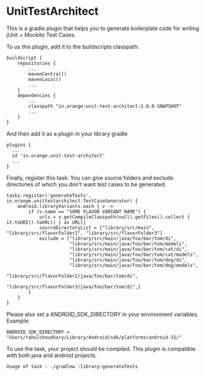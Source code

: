 # UnitTestArchitect
This is a gradle plugin that helps you to generate boilerplate code for writing jUnit + Mockito Test Cases. 


To us this plugin, add it to the buildscripts classpath:

```
buildscript {
    repositories {
        ...
        mavenCentral()
        mavenLocal()
        ...
    }
    dependencies {
        ...
        classpath "in.orange:unit-test-architect:1.0.0-SNAPSHOT"
        ...
    }
}
```

And then add it as a plugin in your library gradle

```
plugins {
  ...
  id 'in.orange.unit-test-architect'
  ...
}
```

Finally, register this task:
You can give source folders and exclude directories of which you don't want test cases to be generated.

```
tasks.register('generateTests', in.orange.unittestarchitect.TestCaseGenerator) {
    android.libraryVariants.each { v ->
        if (v.name == "SOME FLAVOR VARIANT NAME") {
            urls = v.getCompileClasspath(null).getFiles().collect { it.toURI().toURL() } as URL[]
            sourceDirectoryList = ["library/src/main", "library/src/flavorFolder2", "library/src/flavorFolder3"]
            exclude = ["library/src/main/java/foo/bar/tom/di",
                       "library/src/main/java/foo/bar/tom/models",
                       "library/src/main/java/foo/bar/tom/cat/di",
                       "library/src/main/java/foo/bar/tom/cat/models",
                       "library/src/main/java/foo/bar/tom/dog/di",
                       "library/src/main/java/foo/bar/tom/dog/models",
                       "library/src/flavorFolder2/java/foo/bar/tom/di",
                       "library/src/flavorFolder3/java/foo/bar/tom/di",]
        }
    }
}
```


Please also set a ANDROID_SDK_DIRECTORY in your environment variables. 
Example: 
```
ANDROID_SDK_DIRECTORY = "Users/rahulchoudhary/Library/Android/sdk/platforms/android-31/"
```



To use the task, your project should be compiled. This plugin is compatible with both java and android projects.

```
Usage of task : ./gradlew :library:generateTests
```
